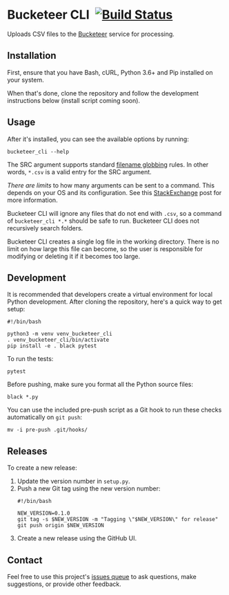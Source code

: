 # Bucketeer CLI &nbsp;[![Build Status](https://travis-ci.com/UCLALibrary/bucketeer-cli.svg?branch=main)](https://travis-ci.com/UCLALibrary/bucketeer-cli)

Uploads CSV files to the [Bucketeer](https://github.com/UCLALibrary/bucketeer) service for processing.

## Installation

First, ensure that you have Bash, cURL, Python 3.6+ and Pip installed on your system.

When that's done, clone the repository and follow the development instructions below (install script coming soon).

## Usage

After it's installed, you can see the available options by running:

    bucketeer_cli --help

The SRC argument supports standard [filename globbing](https://en.wikipedia.org/wiki/Glob_(programming)) rules. In other words, `*.csv` is a valid entry for the SRC argument.

*There are limits* to how many arguments can be sent to a command. This depends on your OS and its configuration. See this [StackExchange](https://unix.stackexchange.com/questions/110282/cp-max-source-files-number-arguments-for-copy-utility) post for more information.

Bucketeer CLI will ignore any files that do not end with `.csv`, so a command of `bucketeer_cli *.*` should be safe to run. Bucketeer CLI does not recursively search folders.

Bucketeer CLI creates a single log file in the working directory. There is no limit on how large this file can become, so the user is responsible for modifying or deleting it if it becomes too large.

## Development

It is recommended that developers create a virtual environment for local Python development. After cloning the repository, here's a quick way to get setup:

    #!/bin/bash

    python3 -m venv venv_bucketeer_cli
    . venv_bucketeer_cli/bin/activate
    pip install -e . black pytest

To run the tests:

    pytest

Before pushing, make sure you format all the Python source files:

    black *.py

You can use the included pre-push script as a Git hook to run these checks automatically on `git push`:

    mv -i pre-push .git/hooks/

## Releases

To create a new release:

1. Update the version number in `setup.py`.
1. Push a new Git tag using the new version number:
    ```
    #!/bin/bash

    NEW_VERSION=0.1.0
    git tag -s $NEW_VERSION -m "Tagging \"$NEW_VERSION\" for release"
    git push origin $NEW_VERSION
    ```
1. Create a new release using the GitHub UI.

## Contact

Feel free to use this project's [issues queue](https://github.com/uclalibrary/bucketeer-cli/issues) to ask questions, make suggestions, or provide other feedback.
